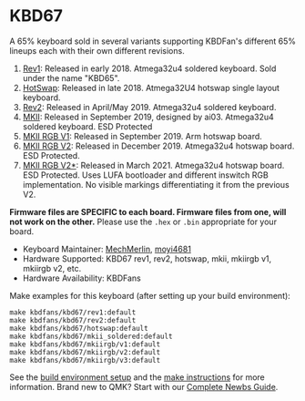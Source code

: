 # KBD67

A 65% keyboard sold in several variants supporting KBDFan's different 65% lineups each with their own different revisions.  

1. [Rev1](rev1/): Released in early 2018. Atmega32u4 soldered keyboard. Sold under the name "KBD65".  
2. [HotSwap](hotswap/): Released in late 2018. Atmega32U4 hotswap single layout keyboard. 
3. [Rev2](rev2/): Released in April/May 2019. Atmega32u4 soldered keyboard.
4. [MKII](mkii_soldered/): Released in September 2019, designed by ai03. Atmega32u4 soldered keyboard. ESD Protected
5. [MKII RGB V1](mkiirgb/v1/): Released in September 2019. Arm hotswap board. 
6. [MKII RGB V2](mkiirgb/v2/): Released in December 2019. Atmega32u4 hotswap board. ESD Protected.
6. [MKII RGB V2*](mkiirgb/v3/): Released in March 2021. Atmega32u4 hotswap board. ESD Protected. Uses LUFA bootloader and different inswitch RGB implementation. No visible markings differentiating it from the previous V2. 

 **Firmware files are SPECIFIC to each board. Firmware files from one, will not work on the other.** Please use the `.hex` or `.bin` appropriate for your board.

* Keyboard Maintainer: [MechMerlin](https://github.com/mechmerlin), [moyi4681](https://github.com/moyi4681)
* Hardware Supported: KBD67 rev1, rev2, hotswap, mkii, mkiirgb v1, mkiirgb v2, etc.
* Hardware Availability: KBDFans

Make examples for this keyboard (after setting up your build environment):

    make kbdfans/kbd67/rev1:default
    make kbdfans/kbd67/rev2:default
    make kbdfans/kbd67/hotswap:default
    make kbdfans/kbd67/mkii_soldered:default
    make kbdfans/kbd67/mkiirgb/v1:default
    make kbdfans/kbd67/mkiirgb/v2:default
    make kbdfans/kbd67/mkiirgb/v3:default

See the [build environment setup](https://docs.qmk.fm/#/getting_started_build_tools) and the [make instructions](https://docs.qmk.fm/#/getting_started_make_guide) for more information. Brand new to QMK? Start with our [Complete Newbs Guide](https://docs.qmk.fm/#/newbs).
